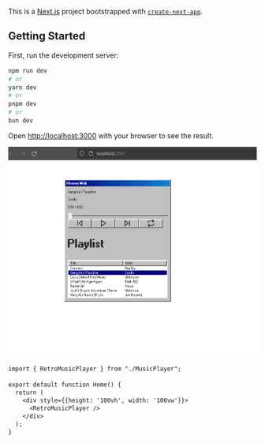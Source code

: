 This is a [Next.js](https://nextjs.org) project bootstrapped with [`create-next-app`](https://nextjs.org/docs/app/api-reference/cli/create-next-app).

## Getting Started

First, run the development server:

```bash
npm run dev
# or
yarn dev
# or
pnpm dev
# or
bun dev
```

Open [http://localhost:3000](http://localhost:3000) with your browser to see the result.

![Example Screenshot](./public/2024-10-02_18-27.png)

```tsx
import { RetroMusicPlayer } from "./MusicPlayer";

export default function Home() {
  return (
    <div style={{height: '100vh', width: '100vw'}}>
      <RetroMusicPlayer />
    </div>
  );
}
```